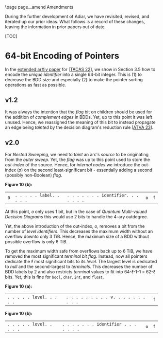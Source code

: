 \page page__amend Amendments

During the further development of Adiar, we have revisited, revised, and
iterated up our prior ideas. What follows is a record of these changes, leaving
the information in prior papers out of date.

[TOC]

64-bit Encoding of Pointers
========================

In the [extended arXiv paper](https://arxiv.org/abs/2104.12101) for [[TACAS
22](https://link.springer.com/chapter/10.1007/978-3-030-99527-0_16)], we show in
Section 3.5 how to encode the *unique identifier* into a single 64-bit integer.
This is (1) to decrease the BDD size and especially (2) to make the pointer
sorting operations as fast as possible.

v1.2
------------------------

It was always the intention that the *flag* bit on children should be used for
the addition of *complement edges* in BDDs. Yet, up to this point it was left
unused. Hence, we reassigned the meaning of this bit to instead propagate an
edge being *tainted* by the decision diagram's reduction rule [[ATVA
23](https://link.springer.com/chapter/10.1007/978-3-031-45332-8_4)].

v2.0
------------------------

For *Nested Sweeping*, we need to *taint* an arc's *source* to be originating
from the *outer sweep*. Yet, the *flag* was up to this point used to store the
*out-index* of the source. Hence, for *internal nodes* we introduce the
out-index (*p*) on the second least-significant bit - essentially adding a
second (possibly non-Boolean) *flag*.

**Figure 10 (b):**

|     |                            |                                         |     |     |
|-----|----------------------------|-----------------------------------------|-----|-----|
| `0` | `. . . . . label. . . . .` | `. . . . . . . identifier. . . . . . .` | `o` | `f` |

At this point, *o* only uses 1 bit, but in the case of *Quantum Multi-valued
Decision Diagrams* this would use 2 bits to handle the 4-ary outdegree.

Yet, the above introduction of the out-index, *o*, removes a bit from the number
of *level identifiers*. This decreases the maximum width without an overflow
downto only 3 TiB. Hence, the maximum size of a BDD without possible overflow is
only 6 TiB.

To get the maximum width safe from overflows back up to 6 TiB, we have removed
the most significant *terminal bit flag*. Instead, now all pointers dedicate the
ℓ most significant bits to its *level*. The largest level is dedicated to *null*
and the second-largest to *terminals*. This decreases the number of BDD labels
by 2 and also restricts *terminal* values to fit into 64-ℓ-1-1 = 62-ℓ bits. Yet,
this is fine for `bool`, `char`, `int`, and `float`.

**Figure 10 (a):**

|                            |                                          |     |
|----------------------------|------------------------------------------|-----|
| `. . . . . level. . . . .` | `. . . . . . . . . v. . . . . . . . . .` | `f` |

**Figure 10 (b):**

|                            |                                          |     |     |
|----------------------------|------------------------------------------|-----|-----|
| `. . . . . level. . . . .` | `. . . . . . . identifier . . . . . . .` | `o` | `f` |
